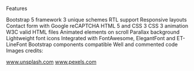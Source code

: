 Features

Bootstrap 5 framework
3 unique schemes
RTL support
Responsive layouts
Contact form with Google reCAPTCHA
HTML 5 and CSS 3
CSS 3 animation
W3C valid HTML files
Animated elements on scroll
Parallax background
Lightweight font icons
Integrated with FontAwesome, ElegantFont and ET-LineFont
Bootstrap components compatible
Well and commented code
Images credits:

www.unsplash.com
www.pexels.com
